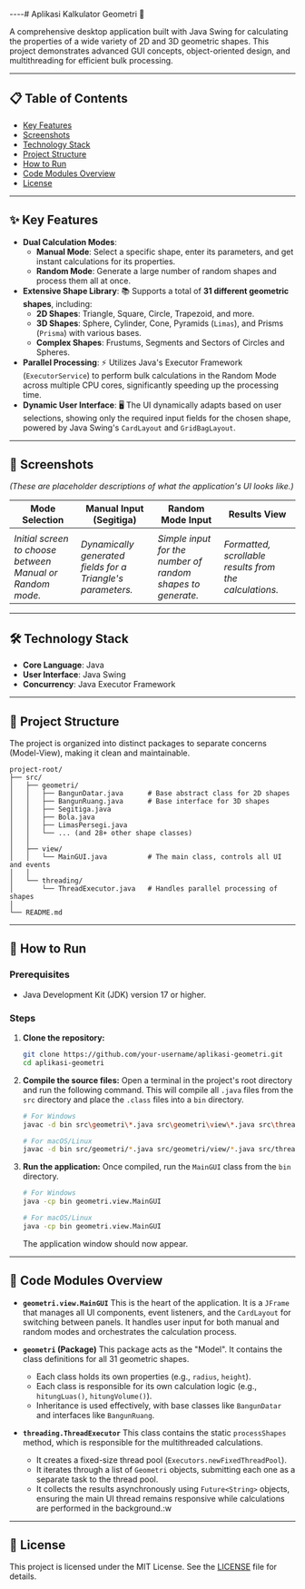 ----# Aplikasi Kalkulator Geometri 📐

  

A comprehensive desktop application built with Java Swing for calculating the properties of a wide variety of 2D and 3D geometric shapes. This project demonstrates advanced GUI concepts, object-oriented design, and multithreading for efficient bulk processing.

-----

## 📋 Table of Contents

  * [Key Features](https://www.google.com/search?q=%23-key-features)
  * [Screenshots](https://www.google.com/search?q=%23-screenshots)
  * [Technology Stack](https://www.google.com/search?q=%23-technology-stack)
  * [Project Structure](https://www.google.com/search?q=%23-project-structure)
  * [How to Run](https://www.google.com/search?q=%23-how-to-run)
  * [Code Modules Overview](https://www.google.com/search?q=%23-code-modules-overview)
  * [License](https://www.google.com/search?q=%23-license)

-----

## ✨ Key Features

  * **Dual Calculation Modes**:
      * **Manual Mode**: Select a specific shape, enter its parameters, and get instant calculations for its properties.
      * **Random Mode**: Generate a large number of random shapes and process them all at once.
  * **Extensive Shape Library**: 📚 Supports a total of **31 different geometric shapes**, including:
      * **2D Shapes**: Triangle, Square, Circle, Trapezoid, and more.
      * **3D Shapes**: Sphere, Cylinder, Cone, Pyramids (`Limas`), and Prisms (`Prisma`) with various bases.
      * **Complex Shapes**: Frustums, Segments and Sectors of Circles and Spheres.
  * **Parallel Processing**: ⚡️ Utilizes Java's Executor Framework (`ExecutorService`) to perform bulk calculations in the Random Mode across multiple CPU cores, significantly speeding up the processing time.
  * **Dynamic User Interface**: 🖥️ The UI dynamically adapts based on user selections, showing only the required input fields for the chosen shape, powered by Java Swing's `CardLayout` and `GridBagLayout`.

-----

## 📸 Screenshots

*(These are placeholder descriptions of what the application's UI looks like.)*

| Mode Selection                                     | Manual Input (Segitiga)                            | Random Mode Input                                 | Results View                                       |
| -------------------------------------------------- | -------------------------------------------------- | ------------------------------------------------- | -------------------------------------------------- |
|  |  |  |  |
| *Initial screen to choose between Manual or Random mode.* | *Dynamically generated fields for a Triangle's parameters.* | *Simple input for the number of random shapes to generate.* | *Formatted, scrollable results from the calculations.* |

-----

## 🛠️ Technology Stack

  * **Core Language**: Java
  * **User Interface**: Java Swing
  * **Concurrency**: Java Executor Framework

-----

## 📂 Project Structure

The project is organized into distinct packages to separate concerns (Model-View), making it clean and maintainable.

```
project-root/
├── src/
│   ├── geometri/
│   │   ├── BangunDatar.java      # Base abstract class for 2D shapes
│   │   ├── BangunRuang.java      # Base interface for 3D shapes
│   │   ├── Segitiga.java
│   │   ├── Bola.java
│   │   ├── LimasPersegi.java
│   │   └── ... (and 28+ other shape classes)
│   │
│   ├── view/
│   │   └── MainGUI.java          # The main class, controls all UI and events
│   │
│   └── threading/
│       └── ThreadExecutor.java   # Handles parallel processing of shapes
│
└── README.md
```

-----

## 🚀 How to Run

### Prerequisites

  * Java Development Kit (JDK) version 17 or higher.

### Steps

1.  **Clone the repository:**

    ```sh
    git clone https://github.com/your-username/aplikasi-geometri.git
    cd aplikasi-geometri
    ```

2.  **Compile the source files:**
    Open a terminal in the project's root directory and run the following command. This will compile all `.java` files from the `src` directory and place the `.class` files into a `bin` directory.

    ```sh
    # For Windows
    javac -d bin src\geometri\*.java src\geometri\view\*.java src\threading\*.java

    # For macOS/Linux
    javac -d bin src/geometri/*.java src/geometri/view/*.java src/threading/*.java
    ```

3.  **Run the application:**
    Once compiled, run the `MainGUI` class from the `bin` directory.

    ```sh
    # For Windows
    java -cp bin geometri.view.MainGUI

    # For macOS/Linux
    java -cp bin geometri.view.MainGUI
    ```

    The application window should now appear.

-----

## 🧠 Code Modules Overview

  * **`geometri.view.MainGUI`**
    This is the heart of the application. It is a `JFrame` that manages all UI components, event listeners, and the `CardLayout` for switching between panels. It handles user input for both manual and random modes and orchestrates the calculation process.

  * **`geometri` (Package)**
    This package acts as the "Model". It contains the class definitions for all 31 geometric shapes.

      * Each class holds its own properties (e.g., `radius`, `height`).
      * Each class is responsible for its own calculation logic (e.g., `hitungLuas()`, `hitungVolume()`).
      * Inheritance is used effectively, with base classes like `BangunDatar` and interfaces like `BangunRuang`.

  * **`threading.ThreadExecutor`**
    This class contains the static `processShapes` method, which is responsible for the multithreaded calculations.

      * It creates a fixed-size thread pool (`Executors.newFixedThreadPool`).
      * It iterates through a list of `Geometri` objects, submitting each one as a separate task to the thread pool.
      * It collects the results asynchronously using `Future<String>` objects, ensuring the main UI thread remains responsive while calculations are performed in the background.:w
      

-----

## 📜 License

This project is licensed under the MIT License. See the [LICENSE](https://www.google.com/search?q=LICENSE) file for details.